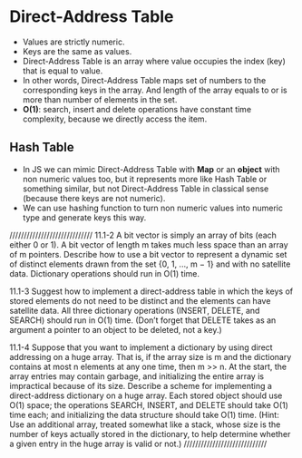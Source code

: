 <h1>Direct-Address Table</h1>

- Values are strictly numeric.
- Keys are the same as values.
- Direct-Address Table is an array where value occupies the index (key) that is equal to value.
- In other words, Direct-Address Table maps set of numbers to the corresponding keys in the array. And length of the array equals to or is more than number of elements in the set.
- <b>O(1)</b>: search, insert and delete operations have constant time complexity, because we directly access the item.

<h2>Hash Table</h2>

- In JS we can mimic Direct-Address Table with <b>Map</b> or an <b>object</b> with non numeric values too, but it represents more like Hash Table or something similar, but not Direct-Address Table in classical sense (because there keys are not numeric).
- We can use hashing function to turn non numeric values into numeric type and generate keys this way.


/////////////////////////////
11.1-2
A bit vector is simply an array of bits (each either 0 or 1). A bit vector of length m takes much less space than an array of m pointers. Describe how to use a bit vector to represent a dynamic set of distinct elements drawn from the set {0, 1, ..., m − 1} and with no satellite data. Dictionary operations should run in O(1) time.

11.1-3
Suggest how to implement a direct-address table in which the keys of stored elements do not need to be distinct and the elements can have satellite data. All three dictionary operations (INSERT, DELETE, and SEARCH) should run in O(1) time. (Don’t forget that DELETE takes as an argument a pointer to an object to be deleted, not a key.)

11.1-4
Suppose that you want to implement a dictionary by using direct addressing on a huge array. That is, if the array size is m and the dictionary contains at most n elements at any one time, then m >> n. At the start, the array entries may contain garbage, and initializing the entire array is impractical because of its size. Describe a scheme for implementing a direct-address dictionary on a huge array. Each stored object should use O(1) space; the operations SEARCH, INSERT, and DELETE should take O(1) time each; and initializing the data structure should take O(1) time. (Hint: Use an additional array, treated somewhat like a stack, whose size is the number of keys actually stored in the dictionary, to help determine whether a given entry in the huge array is valid or not.)
/////////////////////////////
